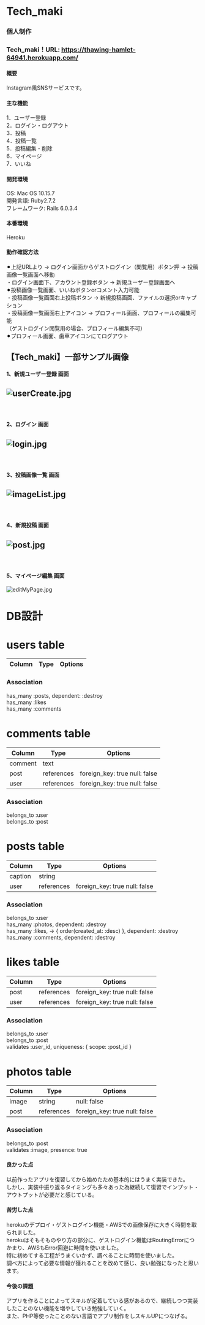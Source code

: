 # Tech_maki
### 個人制作

### Tech_maki！URL: https://thawing-hamlet-64941.herokuapp.com/

#### 概要
Instagram風SNSサービスです。  

#### 主な機能
1．ユーザー登録　　  
2．ログイン・ログアウト　　  
3．投稿  
4．投稿一覧  
5．投稿編集・削除   
6．マイページ  
7．いいね   

#### 開発環境
OS: Mac OS 10.15.7  
開発言語: Ruby2.7.2  
フレームワーク: Rails 6.0.3.4  

#### 本番環境  
Heroku

#### 動作確認方法  
⚫︎上記URLより → ログイン画面からゲストログイン（閲覧用）ボタン押 → 投稿画像一覧画面へ移動  
・ログイン画面下、アカウント登録ボタン → 新規ユーザー登録画面へ  
⚫︎投稿画像一覧画面、いいねボタンorコメント入力可能  
・投稿画像一覧画面右上投稿ボタン → 新規投稿画面、ファイルの選択orキャプション  
・投稿画像一覧画面右上アイコン → プロフィール画面、プロフィールの編集可能  
（ゲストログイン閲覧用の場合、プロフィール編集不可）  
⚫︎プロフィール画面、歯車アイコンにてログアウト  
 
## 【Tech_maki】一部サンプル画像   
#### 1、新規ユーザー登録 画面  
![userCreate.jpg](https://user-images.githubusercontent.com/68980008/106239580-3583e080-6246-11eb-8c56-b7c9aaa0ab67.png)
-----------
　  
#### 2、ログイン 画面  
![login.jpg](https://user-images.githubusercontent.com/68980008/106239786-87c50180-6246-11eb-976b-85b825714cf8.png)
-----------
　  
#### 3、投稿画像一覧 画面  
![imageList.jpg](https://user-images.githubusercontent.com/68980008/106239899-b2af5580-6246-11eb-9b63-15a1248b5ff0.png)
-----------
　  
#### 4、新規投稿 画面
![post.jpg](https://user-images.githubusercontent.com/68980008/106240032-ee4a1f80-6246-11eb-9f19-9ab0f7d55d79.png)
-----------
　  
#### 5、マイページ編集 画面
![editMyPage.jpg](https://user-images.githubusercontent.com/68980008/106240742-29991e00-6248-11eb-924c-19c15ee3a000.png)  

# DB設計

# users table
|Column|Type|Options|
|------|----|-------|
### Association
has_many :posts, dependent: :destroy<br>
has_many :likes<br>
has_many :comments
# comments table
|Column|Type|Options|
|------|----|-------|
|comment|text|
|post   |references|foreign_key: true null: false|
|user   |references|foreign_key: true null: false|
### Association
belongs_to :user<br>
belongs_to :post

# posts table
|Column|Type|Options|
|------|----|-------|
|caption|string|
|user   |references|foreign_key: true null: false|
### Association
belongs_to :user<br>
has_many :photos, dependent: :destroy<br>
has_many :likes, -> { order(created_at: :desc) }, dependent: :destroy<br>
has_many :comments, dependent: :destroy

# likes table
|Column|Type|Options|
|------|----|-------|
|post  |references  |foreign_key: true null: false|
|user  |references  |foreign_key: true null: false|
### Association
belongs_to :user<br>
belongs_to :post<br>
validates :user_id, uniqueness: { scope: :post_id }
# photos table
|Column|Type|Options|
|------|----|-------|
|image |string|null: false|
|post  |references|foreign_key: true null: false|

### Association
belongs_to :post<br>
validates :image, presence: true


#### 良かった点  
以前作ったアプリを復習してから始めたため基本的にはうまく実装できた。  
しかし、実装中振り返るタイミングも多々あった為継続して復習でインプット・アウトプットが必要だと感じている。  

#### 苦労した点  
herokuのデプロイ・ゲストログイン機能・AWSでの画像保存に大きく時間を取られました。  
herokuはそもそものやり方の部分に、ゲストログイン機能はRoutingErrorにつかまり、AWSもError回避に時間を使いました。  
特に初めてする工程がうまくいかず、調べることに時間を使いました。  
調べ方によって必要な情報が獲れることを改めて感じ、良い勉強になったと思います。  

#### 今後の課題  
アプリを作ることによってスキルが定着している感があるので、継続しつつ実装したことのない機能を増やしていき勉強していく。  
また、PHP等使ったことのない言語でアプリ制作をしスキルUPにつなげる。  


